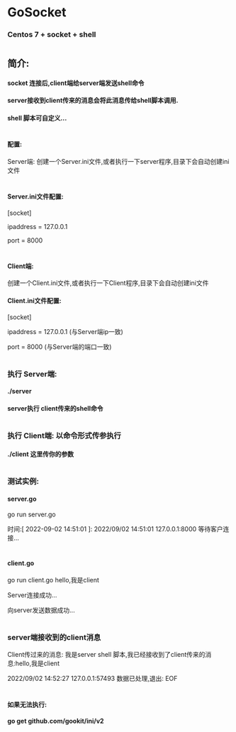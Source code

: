 # GoSocket

### Centos 7 + socket + shell

#
## 简介:

#### socket 连接后,client端给server端发送shell命令

#### server接收到client传来的消息会将此消息传给shell脚本调用.

#### shell 脚本可自定义...

#

#### 配置:

Server端:
创建一个Server.ini文件,或者执行一下server程序,目录下会自动创建ini文件

#

#### Server.ini文件配置:
[socket]

ipaddress = 127.0.0.1

port = 8000

#

#### Client端:
创建一个Client.ini文件,或者执行一下Client程序,目录下会自动创建ini文件


#### Client.ini文件配置:

[socket]

ipaddress = 127.0.0.1  (与Server端ip一致)

port = 8000 (与Server端的端口一致)

#

### 执行 Server端:

#### ./server

#### server执行 client传来的shell命令



#

### 执行 Client端: 以命令形式传参执行

#### ./client 这里传你的参数


#

### 测试实例:

#### server.go

go run server.go 

时间:[ 2022-09-02 14:51:01 ]: 2022/09/02 14:51:01 127.0.0.1:8000 等待客户连接...

#

#### client.go

go run client.go hello,我是client

Server连接成功...

向server发送数据成功...


#

### server端接收到的client消息

Client传过来的消息: 我是server shell 脚本,我已经接收到了client传来的消息:hello,我是client

2022/09/02 14:52:27 127.0.0.1:57493  数据已处理,退出:  EOF

#

#### 如果无法执行: 

#### go get github.com/gookit/ini/v2 


